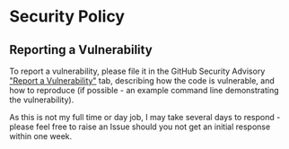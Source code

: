 # Security Policy

## Reporting a Vulnerability

To report a vulnerability, please file it in the GitHub Security Advisory ["Report a Vulnerability"](https://github.com/cdwiegand/go-curling/security/advisories/new) tab, describing how the code is vulnerable, and how to reproduce (if possible - an example command line demonstrating the vulnerability).

As this is not my full time or day job, I may take several days to respond - please feel free to raise an Issue should you not get an initial response within one week.
